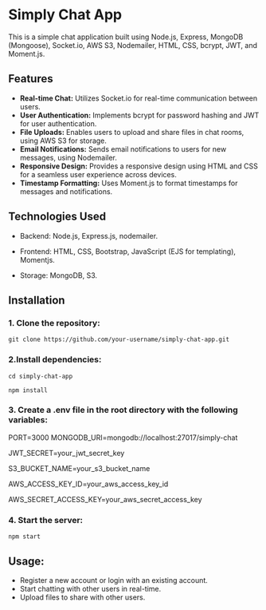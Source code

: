 # Simply Chat App

This is a simple chat application built using Node.js, Express, MongoDB (Mongoose), Socket.io, AWS S3, Nodemailer, HTML, CSS, bcrypt, JWT, and Moment.js.

## Features

- **Real-time Chat:** Utilizes Socket.io for real-time communication between users.
- **User Authentication:** Implements bcrypt for password hashing and JWT for user authentication.
- **File Uploads:** Enables users to upload and share files in chat rooms, using AWS S3 for storage.
- **Email Notifications:** Sends email notifications to users for new messages, using Nodemailer.
- **Responsive Design:** Provides a responsive design using HTML and CSS for a seamless user experience across devices.
- **Timestamp Formatting:** Uses Moment.js to format timestamps for messages and notifications.

## Technologies Used
- Backend: Node.js, Express.js, nodemailer.
* Frontend: HTML, CSS, Bootstrap, JavaScript (EJS for templating), Momentjs.
+ Storage: MongoDB, S3.

## Installation

### 1. Clone the repository:

```git clone https://github.com/your-username/simply-chat-app.git```

### 2.Install dependencies:

```cd simply-chat-app```

```npm install```

### 3. Create a .env file in the root directory with the following variables:

PORT=3000
MONGODB_URI=mongodb://localhost:27017/simply-chat

JWT_SECRET=your_jwt_secret_key

S3_BUCKET_NAME=your_s3_bucket_name

AWS_ACCESS_KEY_ID=your_aws_access_key_id

AWS_SECRET_ACCESS_KEY=your_aws_secret_access_key


### 4. Start the server:

```npm start```

## Usage:

- Register a new account or login with an existing account.
- Start chatting with other users in real-time.
- Upload files to share with other users.

  

